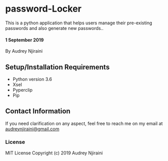 # password-Locker
This is a python application that helps users manage their pre-existing passwords and also generate new passwords..

#### 1 September 2019
By Audrey Njiraini

## Setup/Installation Requirements
* Python version 3.6
* Xsel
* Pyperclip
* Pip

## Contact Information
If you need clarification on any aspect, feel free to reach me on my email at audreynjiraini@gmail.com

### License
MIT License
Copyright (c) 2019 Audrey Njiraini
